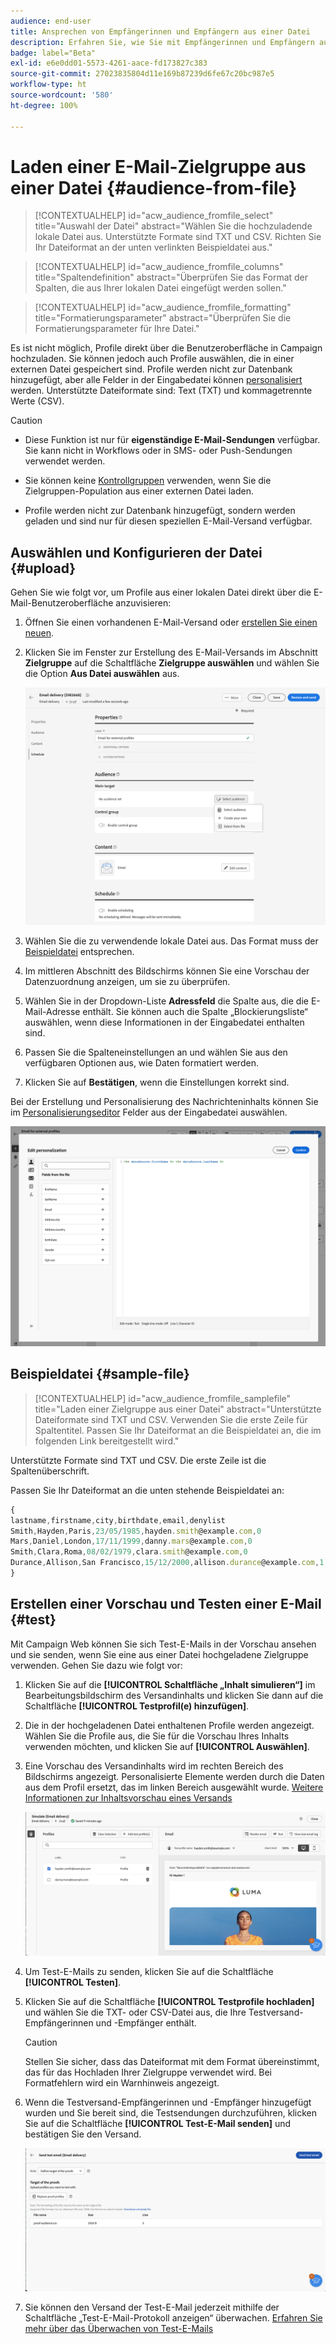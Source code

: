 ```yaml
---
audience: end-user
title: Ansprechen von Empfängerinnen und Empfängern aus einer Datei
description: Erfahren Sie, wie Sie mit Empfängerinnen und Empfängern aus einer externen Datei eine E-Mail-Zielgruppe erstellen können.
badge: label="Beta"
exl-id: e6e0dd01-5573-4261-aace-fd173827c383
source-git-commit: 27023835804d11e169b87239d6fe67c20bc987e5
workflow-type: ht
source-wordcount: '580'
ht-degree: 100%

---
```


# Laden einer E-Mail-Zielgruppe aus einer Datei {#audience-from-file}

>[!CONTEXTUALHELP]
>id="acw_audience_fromfile_select"
>title="Auswahl der Datei"
>abstract="Wählen Sie die hochzuladende lokale Datei aus. Unterstützte Formate sind TXT und CSV. Richten Sie Ihr Dateiformat an der unten verlinkten Beispieldatei aus."

>[!CONTEXTUALHELP]
>id="acw_audience_fromfile_columns"
>title="Spaltendefinition"
>abstract="Überprüfen Sie das Format der Spalten, die aus Ihrer lokalen Datei eingefügt werden sollen."

>[!CONTEXTUALHELP]
>id="acw_audience_fromfile_formatting"
>title="Formatierungsparameter"
>abstract="Überprüfen Sie die Formatierungsparameter für Ihre Datei."

Es ist nicht möglich, Profile direkt über die Benutzeroberfläche in Campaign hochzuladen. Sie können jedoch auch Profile auswählen, die in einer externen Datei gespeichert sind. Profile werden nicht zur Datenbank hinzugefügt, aber alle Felder in der Eingabedatei können [personalisiert](../personalization/gs-personalization.md) werden. Unterstützte Dateiformate sind: Text (TXT) und kommagetrennte Werte (CSV).

>[!CAUTION]
>
>* Diese Funktion ist nur für **eigenständige E-Mail-Sendungen** verfügbar. Sie kann nicht in Workflows oder in SMS- oder Push-Sendungen verwendet werden.
>
>* Sie können keine [Kontrollgruppen](control-group.md) verwenden, wenn Sie die Zielgruppen-Population aus einer externen Datei laden.
>
>* Profile werden nicht zur Datenbank hinzugefügt, sondern werden geladen und sind nur für diesen speziellen E-Mail-Versand verfügbar.

## Auswählen und Konfigurieren der Datei {#upload}

Gehen Sie wie folgt vor, um Profile aus einer lokalen Datei direkt über die E-Mail-Benutzeroberfläche anzuvisieren:

1. Öffnen Sie einen vorhandenen E-Mail-Versand oder [erstellen Sie einen neuen](../email/create-email.md).
1. Klicken Sie im Fenster zur Erstellung des E-Mail-Versands im Abschnitt **Zielgruppe** auf die Schaltfläche **Zielgruppe auswählen** und wählen Sie die Option **Aus Datei auswählen** aus.

   ![](assets/select-from-file.png)

1. Wählen Sie die zu verwendende lokale Datei aus. Das Format muss der [Beispieldatei](#sample-file) entsprechen.
1. Im mittleren Abschnitt des Bildschirms können Sie eine Vorschau der Datenzuordnung anzeigen, um sie zu überprüfen.
1. Wählen Sie in der Dropdown-Liste **Adressfeld** die Spalte aus, die die E-Mail-Adresse enthält. Sie können auch die Spalte „Blockierungsliste“ auswählen, wenn diese Informationen in der Eingabedatei enthalten sind.
1. Passen Sie die Spalteneinstellungen an und wählen Sie aus den verfügbaren Optionen aus, wie Daten formatiert werden.
1. Klicken Sie auf **Bestätigen**, wenn die Einstellungen korrekt sind.

Bei der Erstellung und Personalisierung des Nachrichteninhalts können Sie im [Personalisierungseditor](../personalization/gs-personalization.md) Felder aus der Eingabedatei auswählen.

![](assets/select-external-perso.png)

## Beispieldatei {#sample-file}

>[!CONTEXTUALHELP]
>id="acw_audience_fromfile_samplefile"
>title="Laden einer Zielgruppe aus einer Datei"
>abstract="Unterstützte Dateiformate sind TXT und CSV. Verwenden Sie die erste Zeile für Spaltentitel. Passen Sie Ihr Dateiformat an die Beispieldatei an, die im folgenden Link bereitgestellt wird."

Unterstützte Formate sind TXT und CSV. Die erste Zeile ist die Spaltenüberschrift.

Passen Sie Ihr Dateiformat an die unten stehende Beispieldatei an:

```javascript
{
lastname,firstname,city,birthdate,email,denylist
Smith,Hayden,Paris,23/05/1985,hayden.smith@example.com,0
Mars,Daniel,London,17/11/1999,danny.mars@example.com,0
Smith,Clara,Roma,08/02/1979,clara.smith@example.com,0
Durance,Allison,San Francisco,15/12/2000,allison.durance@example.com,1
}
```

## Erstellen einer Vorschau und Testen einer E-Mail {#test}

Mit Campaign Web können Sie sich Test-E-Mails in der Vorschau ansehen und sie senden, wenn Sie eine aus einer Datei hochgeladene Zielgruppe verwenden. Gehen Sie dazu wie folgt vor:

1. Klicken Sie auf die **[!UICONTROL Schaltfläche „Inhalt simulieren“]** im Bearbeitungsbildschirm des Versandinhalts und klicken Sie dann auf die Schaltfläche **[!UICONTROL Testprofil(e) hinzufügen]**.

1. Die in der hochgeladenen Datei enthaltenen Profile werden angezeigt. Wählen Sie die Profile aus, die Sie für die Vorschau Ihres Inhalts verwenden möchten, und klicken Sie auf **[!UICONTROL Auswählen]**.

1. Eine Vorschau des Versandinhalts wird im rechten Bereich des Bildschirms angezeigt. Personalisierte Elemente werden durch die Daten aus dem Profil ersetzt, das im linken Bereich ausgewählt wurde. [Weitere Informationen zur Inhaltsvorschau eines Versands](../preview-test/preview-content.md)

   ![](assets/file-upload-preview.png)

1. Um Test-E-Mails zu senden, klicken Sie auf die Schaltfläche **[!UICONTROL Testen]**.

1. Klicken Sie auf die Schaltfläche **[!UICONTROL Testprofile hochladen]** und wählen Sie die TXT- oder CSV-Datei aus, die Ihre Testversand-Empfängerinnen und -Empfänger enthält.

   >[!CAUTION]
   >
   >Stellen Sie sicher, dass das Dateiformat mit dem Format übereinstimmt, das für das Hochladen Ihrer Zielgruppe verwendet wird. Bei Formatfehlern wird ein Warnhinweis angezeigt.

1. Wenn die Testversand-Empfängerinnen und -Empfänger hinzugefügt wurden und Sie bereit sind, die Testsendungen durchzuführen, klicken Sie auf die Schaltfläche **[!UICONTROL Test-E-Mail senden]** und bestätigen Sie den Versand.

   ![](assets/file-upload-test.png)

1. Sie können den Versand der Test-E-Mail jederzeit mithilfe der Schaltfläche „Test-E-Mail-Protokoll anzeigen“ überwachen. [Erfahren Sie mehr über das Überwachen von Test-E-Mails](../preview-test/test-deliveries.md#access-sent-test-deliveries-access-proofs)
